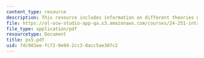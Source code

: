 ```yaml
---
content_type: resource
description: This resource includes information on different theories given by Davidson.
file: https://ol-ocw-studio-app-qa.s3.amazonaws.com/courses/24-251-introduction-to-philosophy-of-language-spring-2006/7dc983eefc729e942cc30acc5ae307c2_ps5.pdf
file_type: application/pdf
resourcetype: Document
title: ps5.pdf
uid: 7dc983ee-fc72-9e94-2cc3-0acc5ae307c2
---
```

